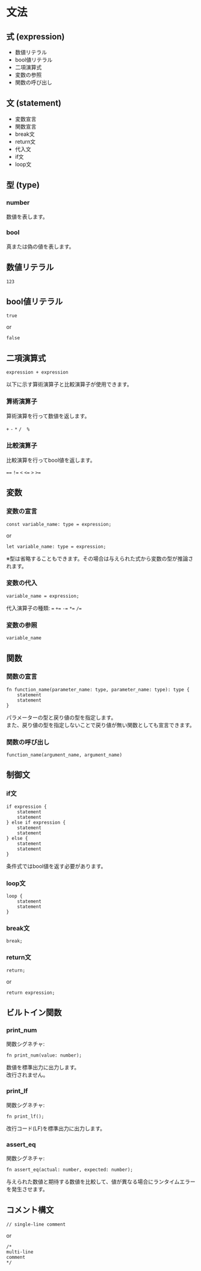 # 文法

## 式 (expression)
- 数値リテラル
- bool値リテラル
- 二項演算式
- 変数の参照
- 関数の呼び出し

## 文 (statement)
- 変数宣言
- 関数宣言
- break文
- return文
- 代入文
- if文
- loop文

## 型 (type)

### number
数値を表します。

### bool
真または偽の値を表します。

## 数値リテラル
```
123
```

## bool値リテラル
```
true
```
or
```
false
```

## 二項演算式
```
expression + expression
```
以下に示す算術演算子と比較演算子が使用できます。

### 算術演算子
算術演算を行って数値を返します。

`+` `-` `*` `/`　`%`

### 比較演算子
比較演算を行ってbool値を返します。

`==` `!=` `<` `<=` `>` `>=`

## 変数

### 変数の宣言
```
const variable_name: type = expression;
```
or
```
let variable_name: type = expression;
```
※型は省略することもできます。その場合は与えられた式から変数の型が推論されます。

### 変数の代入
```
variable_name = expression;
```

代入演算子の種類:
`=` `+=` `-=` `*=` `/=`

### 変数の参照
```
variable_name
```

## 関数

### 関数の宣言
```
fn function_name(parameter_name: type, parameter_name: type): type {
    statement
    statement
}
```
パラメーターの型と戻り値の型を指定します。  
また、戻り値の型を指定しないことで戻り値が無い関数としても宣言できます。

### 関数の呼び出し
```
function_name(argument_name, argument_name)
```

## 制御文

### if文
```
if expression {
    statement
    statement
} else if expression {
    statement
    statement
} else {
    statement
    statement
}
```
条件式ではbool値を返す必要があります。

### loop文
```
loop {
    statement
    statement
}
```

### break文
```
break;
```

### return文
```
return;
```
or
```
return expression;
```

## ビルトイン関数

### print_num
関数シグネチャ:
```
fn print_num(value: number);
```
数値を標準出力に出力します。  
改行されません。

### print_lf
関数シグネチャ:
```
fn print_lf();
```
改行コード(LF)を標準出力に出力します。

### assert_eq
関数シグネチャ:
```
fn assert_eq(actual: number, expected: number);
```
与えられた数値と期待する数値を比較して、値が異なる場合にランタイムエラーを発生させます。

## コメント構文
```
// single-line comment
```
or
```
/*
multi-line
comment
*/
```
